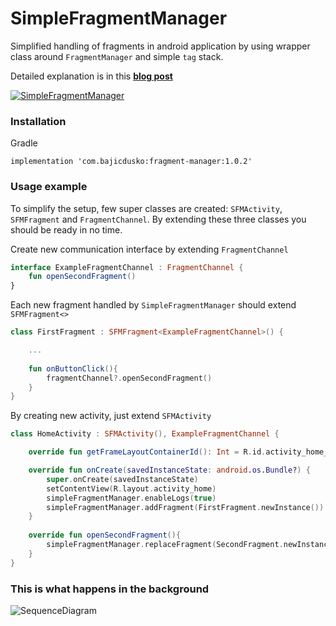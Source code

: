 # SimpleFragmentManager 

Simplified handling of fragments in android application by using wrapper class around `FragmentManager` and simple `tag` stack.

Detailed explanation is in this __[blog post](http://bajicdusko.com/2017/simplified-fragment-management/)__


[![SimpleFragmentManager](https://img.shields.io/badge/Build-1.0.2-green.svg)](https://bintray.com/bajicdusko/maven/fragment-manager/1.0.2/link1)

### Installation

Gradle
```
implementation 'com.bajicdusko:fragment-manager:1.0.2'
```

### Usage example

To simplify the setup, few super classes are created: `SFMActivity`, `SFMFragment` and `FragmentChannel`. 
By extending these three classes you should be ready in no time.

Create new communication interface by extending `FragmentChannel`
```kotlin
interface ExampleFragmentChannel : FragmentChannel {
    fun openSecondFragment()
}
```

Each new fragment handled by `SimpleFragmentManager` should extend `SFMFragment<>`
```kotlin
class FirstFragment : SFMFragment<ExampleFragmentChannel>() { 

    ...
    
    fun onButtonClick(){
        fragmentChannel?.openSecondFragment()
    }
}
```

By creating new activity, just extend `SFMActivity`
```kotlin
class HomeActivity : SFMActivity(), ExampleFragmentChannel {

    override fun getFrameLayoutContainerId(): Int = R.id.activity_home_fragment_container

    override fun onCreate(savedInstanceState: android.os.Bundle?) {
        super.onCreate(savedInstanceState)
        setContentView(R.layout.activity_home)
        simpleFragmentManager.enableLogs(true)
        simpleFragmentManager.addFragment(FirstFragment.newInstance())
    }
    
    override fun openSecondFragment(){
        simpleFragmentManager.replaceFragment(SecondFragment.newInstance())
    }
}
```

### This is what happens in the background

![SequenceDiagram](http://bajicdusko.com/images/posts/2017/2017-06-08-fragmentdiagram.svg)
